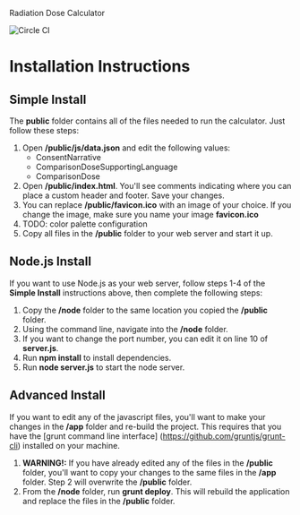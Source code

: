 Radiation Dose Calculator

![Circle CI](https://circleci.com/gh/CranestyleLabs/RadiationDoseCalculator.png?circle-token=c352826043e69c5309b91e489d06f0a16e4b7392)

# Installation Instructions

## Simple Install

The **public** folder contains all of the files needed to run the calculator. Just follow these steps:  

1. Open **/public/js/data.json** and edit the following values:
	* ConsentNarrative  
	* ComparisonDoseSupportingLanguage  
	* ComparisonDose    
2. Open **/public/index.html**. You'll see comments indicating where you can place a custom header and footer. Save your changes.
3. You can replace **/public/favicon.ico** with an image of your choice. If you change the image, make sure you name your image **favicon.ico**
4. TODO: color palette configuration
5. Copy all files in the **/public** folder to your web server and start it up.

## Node.js Install

If you want to use Node.js as your web server, follow steps 1-4 of the **Simple Install** instructions above, then complete the following steps:

1. Copy the **/node** folder to the same location you copied the **/public** folder.
2. Using the command line, navigate into the **/node** folder.
3. If you want to change the port number, you can edit it on line 10 of **server.js**.
4. Run **npm install** to install dependencies.
5. Run **node server.js** to start the node server.

## Advanced Install

If you want to edit any of the javascript files, you'll want to make your changes in the **/app** folder and re-build the project.  This requires that you have the [grunt command line interface] (https://github.com/gruntjs/grunt-cli) installed on your machine.

1. **WARNING!:** If you have already edited any of the files in the **/public** folder, you'll want to copy your changes to the same files in the **/app** folder. Step 2 will overwrite the **/public** folder.
2. From the **/node** folder, run **grunt deploy**. This will rebuild the application and replace the files in the **/public** folder.
